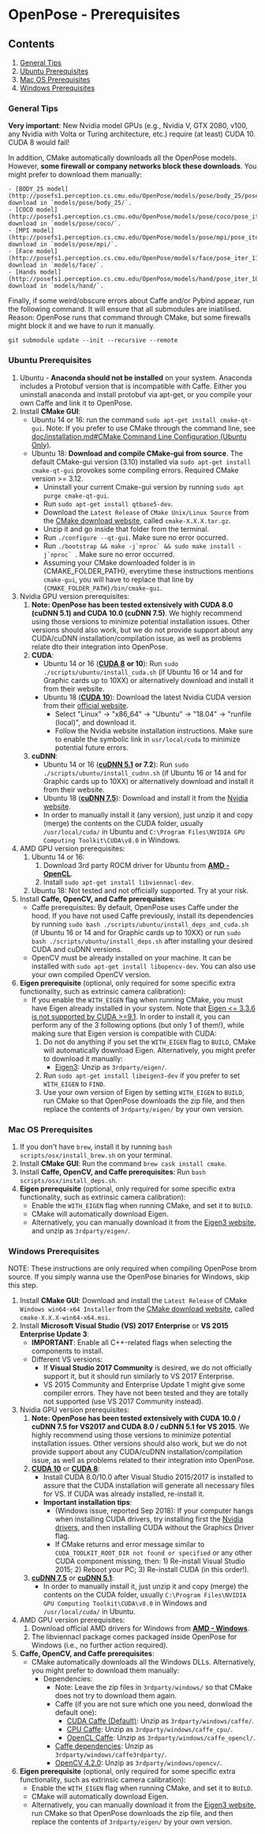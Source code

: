 OpenPose - Prerequisites
==========================

## Contents
1. [General Tips](#general-tips)
2. [Ubuntu Prerequisites](#ubuntu-prerequisites)
3. [Mac OS Prerequisites](#mac-os-prerequisites)
4. [Windows Prerequisites](#windows-prerequisites)



### General Tips
**Very important**: New Nvidia model GPUs (e.g., Nvidia V, GTX 2080, v100, any Nvidia with Volta or Turing architecture, etc.) require (at least) CUDA 10. CUDA 8 would fail!

In addition, CMake automatically downloads all the OpenPose models. However, **some firewall or company networks block these downloads**. You might prefer to download them manually:

    - [BODY_25 model](http://posefs1.perception.cs.cmu.edu/OpenPose/models/pose/body_25/pose_iter_584000.caffemodel): download in `models/pose/body_25/`.
    - [COCO model](http://posefs1.perception.cs.cmu.edu/OpenPose/models/pose/coco/pose_iter_440000.caffemodel): download in `models/pose/coco/`.
    - [MPI model](http://posefs1.perception.cs.cmu.edu/OpenPose/models/pose/mpi/pose_iter_160000.caffemodel): download in `models/pose/mpi/`.
    - [Face model](http://posefs1.perception.cs.cmu.edu/OpenPose/models/face/pose_iter_116000.caffemodel): download in `models/face/`.
    - [Hands model](http://posefs1.perception.cs.cmu.edu/OpenPose/models/hand/pose_iter_102000.caffemodel): download in `models/hand/`.

Finally, if some weird/obscure errors about Caffe and/or Pybind appear, run the following command. It will ensure that all submodules are iniatilised. Reason: OpenPose runs that command through CMake, but some firewalls might block it and we have to run it manually.
```
git submodule update --init --recursive --remote
```



### Ubuntu Prerequisites
1. Ubuntu - **Anaconda should not be installed** on your system. Anaconda includes a Protobuf version that is incompatible with Caffe. Either you uninstall anaconda and install protobuf via apt-get, or you compile your own Caffe and link it to OpenPose.
2. Install **CMake GUI**:
    - Ubuntu 14 or 16: run the command `sudo apt-get install cmake-qt-gui`. Note: If you prefer to use CMake through the command line, see [doc/installation.md#CMake Command Line Configuration (Ubuntu Only)](./installation.md#cmake-command-line-configuration-ubuntu-only).
    - Ubuntu 18: **Download and compile CMake-gui from source**. The default CMake-gui version (3.10) installed via `sudo apt-get install cmake-qt-gui` provokes some compiling errors. Required CMake version >= 3.12.
        - Uninstall your current Cmake-gui version by running `sudo apt purge cmake-qt-gui`.
        - Run `sudo apt-get install qtbase5-dev`.
        - Download the `Latest Release` of `CMake Unix/Linux Source` from the [CMake download website](https://cmake.org/download/), called `cmake-X.X.X.tar.gz`.
        - Unzip it and go inside that folder from the terminal.
        - Run `./configure --qt-gui`. Make sure no error occurred.
        - Run ``./bootstrap && make -j`nproc` && sudo make install -j`nproc` ``. Make sure no error occurred.
        - Assuming your CMake downloaded folder is in {CMAKE_FOLDER_PATH}, everytime these instructions mentions `cmake-gui`, you will have to replace that line by `{CMAKE_FOLDER_PATH}/bin/cmake-gui`.
3. Nvidia GPU version prerequisites:
    1. **Note: OpenPose has been tested extensively with CUDA 8.0 (cuDNN 5.1) and CUDA 10.0 (cuDNN 7.5)**. We highly recommend using those versions to minimize potential installation issues. Other versions should also work, but we do not provide support about any CUDA/cuDNN installation/compilation issue, as well as problems relate dto their integration into OpenPose.
    2. **CUDA**:
        - Ubuntu 14 or 16 ([**CUDA 8**](https://developer.nvidia.com/cuda-80-ga2-download-archive) **or 10**): Run `sudo ./scripts/ubuntu/install_cuda.sh` (if Ubuntu 16 or 14 and for Graphic cards up to 10XX) or alternatively download and install it from their website.
        - Ubuntu 18 ([**CUDA 10**](https://developer.nvidia.com/cuda-downloads)): Download the latest Nvidia CUDA version from their [official website](https://developer.nvidia.com/cuda-downloads).
            - Select "Linux" -> "x86_64" -> "Ubuntu" -> "18.04" -> "runfile (local)", and download it.
            - Follow the Nvidia website installation instructions. Make sure to enable the symbolic link in `usr/local/cuda` to minimize potential future errors.
    3. **cuDNN**:
        - Ubuntu 14 or 16 ([**cuDNN 5.1**](https://developer.nvidia.com/rdp/cudnn-archive) **or 7.2**): Run `sudo ./scripts/ubuntu/install_cudnn.sh` (if Ubuntu 16 or 14 and for Graphic cards up to 10XX) or alternatively download and install it from their website.
        - Ubuntu 18 ([**cuDNN 7.5**](https://developer.nvidia.com/cudnn)): Download and install it from the [Nvidia website](https://developer.nvidia.com/cudnn).
        - In order to manually install it (any version), just unzip it and copy (merge) the contents on the CUDA folder, usually `/usr/local/cuda/` in Ubuntu and `C:\Program Files\NVIDIA GPU Computing Toolkit\CUDA\v8.0` in Windows.
5. AMD GPU version prerequisites:
    1. Ubuntu 14 or 16:
        1. Download 3rd party ROCM driver for Ubuntu from [**AMD - OpenCL**](https://rocm.github.io/ROCmInstall.html).
        2. Install `sudo apt-get install libviennacl-dev`.
    2. Ubuntu 18: Not tested and not officially supported. Try at your risk.
6. Install **Caffe, OpenCV, and Caffe prerequisites**:
    - Caffe prerequisites: By default, OpenPose uses Caffe under the hood. If you have not used Caffe previously, install its dependencies by running `sudo bash ./scripts/ubuntu/install_deps_and_cuda.sh` (if Ubuntu 16 or 14 and for Graphic cards up to 10XX) or run `sudo bash ./scripts/ubuntu/install_deps.sh` after installing your desired CUDA and cuDNN versions.
    - OpenCV must be already installed on your machine. It can be installed with `sudo apt-get install libopencv-dev`. You can also use your own compiled OpenCV version.
7. **Eigen prerequisite** (optional, only required for some specific extra functionality, such as extrinsic camera calibration):
    - If you enable the `WITH_EIGEN` flag when running CMake, you must have Eigen already installed in your system. Note that [Eigen <= 3.3.6 is not supported by CUDA >=9.1](https://bitbucket.org/eigen/eigen/commits/034b6c3e101792a3cc3ccabd9bfaddcabe85bb58?at=default). In order to install it, you can perform any of the 3 following options (but only 1 of them!), while making sure that Eigen version is compatible with CUDA:
        1. Do not do anything if you set the `WITH_EIGEN` flag to `BUILD`, CMake will automatically download Eigen. Alternatively, you might prefer to download it manually:
            - [Eigen3](http://posefs1.perception.cs.cmu.edu/OpenPose/3rdparty/eigen_2018_05_23.zip): Unzip as `3rdparty/eigen/`.
        2. Run `sudo apt-get install libeigen3-dev` if you prefer to set `WITH_EIGEN` to `FIND`.
        3. Use your own version of Eigen by setting `WITH_EIGEN` to `BUILD`, run CMake so that OpenPose downloads the zip file, and then replace the contents of `3rdparty/eigen/` by your own version.



### Mac OS Prerequisites
1. If you don't have `brew`, install it by running `bash scripts/osx/install_brew.sh` on your terminal.
2. Install **CMake GUI**: Run the command `brew cask install cmake`.
3. Install **Caffe, OpenCV, and Caffe prerequisites**: Run `bash scripts/osx/install_deps.sh`.
4. **Eigen prerequisite** (optional, only required for some specific extra functionality, such as extrinsic camera calibration):
    - Enable the `WITH_EIGEN` flag when running CMake, and set it to `BUILD`.
    - CMake will automatically download Eigen.
    - Alternatively, you can manually download it from the [Eigen3 website](http://posefs1.perception.cs.cmu.edu/OpenPose/3rdparty/eigen_2018_05_23.zip), and unzip as `3rdparty/eigen/`.



### Windows Prerequisites
NOTE: These instructions are only required when compiling OpenPose brom source. If you simply wanna use the OpenPose binaries for Windows, skip this step.

1. Install **CMake GUI**: Download and install the `Latest Release` of CMake `Windows win64-x64 Installer` from the [CMake download website](https://cmake.org/download/), called `cmake-X.X.X-win64-x64.msi`.
2. Install **Microsoft Visual Studio (VS) 2017 Enterprise** or **VS 2015 Enterprise Update 3**:
    - **IMPORTANT**: Enable all C++-related flags when selecting the components to install.
    - Different VS versions:
        - If **Visual Studio 2017 Community** is desired, we do not officially support it, but it should run similarly to VS 2017 Enterprise.
        - VS 2015 Community and Enterprise Update 1 might give some compiler errors. They have not been tested and they are totally not supported (use VS 2017 Community instead).
3. Nvidia GPU version prerequisites:
    1. **Note: OpenPose has been tested extensively with CUDA 10.0 / cuDNN 7.5 for VS2017 and CUDA 8.0 / cuDNN 5.1 for VS 2015**. We highly recommend using those versions to minimize potential installation issues. Other versions should also work, but we do not provide support about any CUDA/cuDNN installation/compilation issue, as well as problems related to their integration into OpenPose.
    2. [**CUDA 10**](https://developer.nvidia.com/cuda-downloads) or [**CUDA 8**](https://developer.nvidia.com/cuda-80-ga2-download-archive):
        - Install CUDA 8.0/10.0 after Visual Studio 2015/2017 is installed to assure that the CUDA installation will generate all necessary files for VS. If CUDA was already installed, re-install it.
        - **Important installation tips**:
            - (Windows issue, reported Sep 2018): If your computer hangs when installing CUDA drivers, try installing first the [Nvidia drivers](http://www.nvidia.com/Download/index.aspx), and then installing CUDA without the Graphics Driver flag.
            - If CMake returns and error message similar to `CUDA_TOOLKIT_ROOT_DIR not found or specified` or any other CUDA component missing, then: 1) Re-install Visual Studio 2015; 2) Reboot your PC; 3) Re-install CUDA (in this order!).
    3. [**cuDNN 7.5**](https://developer.nvidia.com/cudnn) or [**cuDNN 5.1**](https://developer.nvidia.com/rdp/cudnn-archive):
        - In order to manually install it, just unzip it and copy (merge) the contents on the CUDA folder, usually `C:\Program Files\NVIDIA GPU Computing Toolkit\CUDA\v8.0` in Windows and `/usr/local/cuda/` in Ubuntu.
4. AMD GPU version prerequisites:
    1. Download official AMD drivers for Windows from [**AMD - Windows**](https://support.amd.com/en-us/download).
    2. The libviennacl package comes packaged inside OpenPose for Windows (i.e., no further action required).
5. **Caffe, OpenCV, and Caffe prerequisites**:
    - CMake automatically downloads all the Windows DLLs. Alternatively, you might prefer to download them manually:
        - Dependencies:
            - Note: Leave the zip files in `3rdparty/windows/` so that CMake does not try to download them again.
            - Caffe (if you are not sure which one you need, donwload the default one):
                - [CUDA Caffe (Default)](http://posefs1.perception.cs.cmu.edu/OpenPose/3rdparty/windows/caffe_15_2020_04_05.zip): Unzip as `3rdparty/windows/caffe/`.
                - [CPU Caffe](http://posefs1.perception.cs.cmu.edu/OpenPose/3rdparty/windows/caffe_cpu_2018_05_27.zip): Unzip as `3rdparty/windows/caffe_cpu/`.
                - [OpenCL Caffe](http://posefs1.perception.cs.cmu.edu/OpenPose/3rdparty/windows/caffe_opencl_2018_02_13.zip): Unzip as `3rdparty/windows/caffe_opencl/`.
            - [Caffe dependencies](http://posefs1.perception.cs.cmu.edu/OpenPose/3rdparty/windows/caffe3rdparty_15_2019_03_14.zip): Unzip as `3rdparty/windows/caffe3rdparty/`.
            - [OpenCV 4.2.0](http://posefs1.perception.cs.cmu.edu/OpenPose/3rdparty/windows/opencv_420_v14_15_2020_04_04.zip): Unzip as `3rdparty/windows/opencv/`.
6. **Eigen prerequisite** (optional, only required for some specific extra functionality, such as extrinsic camera calibration):
    - Enable the `WITH_EIGEN` flag when running CMake, and set it to `BUILD`.
    - CMake will automatically download Eigen.
    - Alternatively, you can manually download it from the [Eigen3 website](http://posefs1.perception.cs.cmu.edu/OpenPose/3rdparty/eigen_2018_05_23.zip), run CMake so that OpenPose downloads the zip file, and then replace the contents of `3rdparty/eigen/` by your own version.
